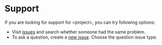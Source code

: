 # Support

If you are looking for support for \<project\>, you can try following options:

* Visit [issues](https://github.com/dominiksalvet/template/issues) and search whether someone had the same problem.
* To ask a question, create a [new issue](https://github.com/dominiksalvet/template/issues/new/choose). Choose the question issue type.
